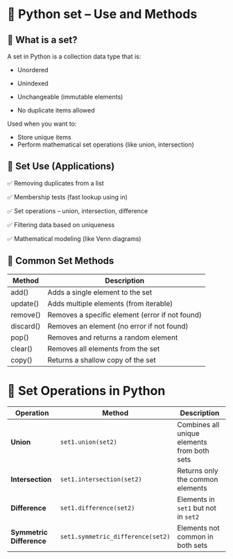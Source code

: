 # 📘 Python set – Use and Methods
## 🔹 What is a set?
A set in Python is a collection data type that is:

  - Unordered

  - Unindexed

  - Unchangeable (immutable elements)

  - No duplicate items allowed

 Used when you want to:

   - Store unique items
   - Perform mathematical set operations (like union, intersection)

## 🔹 Set Use (Applications)
✅ Removing duplicates from a list

✅ Membership tests (fast lookup using in)

✅ Set operations – union, intersection, difference

✅ Filtering data based on uniqueness

✅ Mathematical modeling (like Venn diagrams)

## 🔹 Common Set Methods

| Method	|  Description                                     |
|-----------|--------------------------------------------------| 
| add()	    |   Adds a single element to the set               |
| update()	|  Adds multiple elements (from iterable)          |
| remove()	|  Removes a specific element (error if not found) |
| discard()	|  Removes an element (no error if not found)      |
| pop()	    |  Removes and returns a random element            |
| clear()	|  Removes all elements from the set               |
| copy()	|  Returns a shallow copy of the set               |

# 🔹 Set Operations in Python

| **Operation**            | **Method**                             | **Description**                             |
|--------------------------|----------------------------------------|---------------------------------------------|
| **Union**                | `set1.union(set2)`                     | Combines all unique elements from both sets |
| **Intersection**         | `set1.intersection(set2)`              | Returns only the common elements            |
| **Difference**           | `set1.difference(set2)`                | Elements in `set1` but not in `set2`        |
| **Symmetric Difference** | `set1.symmetric_difference(set2)`      | Elements not common in both sets            |
